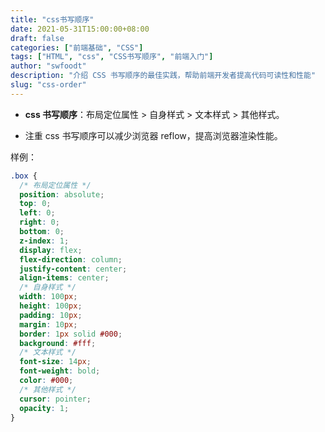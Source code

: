 ```yaml
---
title: "css书写顺序"
date: 2021-05-31T15:00:00+08:00
draft: false
categories: ["前端基础", "CSS"]
tags: ["HTML", "css", "CSS书写顺序", "前端入门"]
author: "swfoodt"
description: "介绍 CSS 书写顺序的最佳实践，帮助前端开发者提高代码可读性和性能"
slug: "css-order"
---
```


- **css 书写顺序**：布局定位属性 > 自身样式 > 文本样式 > 其他样式。

- 注重 css 书写顺序可以减少浏览器 reflow，提高浏览器渲染性能。

样例：

```css
.box {
  /* 布局定位属性 */
  position: absolute;
  top: 0;
  left: 0;
  right: 0;
  bottom: 0;
  z-index: 1;
  display: flex;
  flex-direction: column;
  justify-content: center;
  align-items: center;
  /* 自身样式 */
  width: 100px;
  height: 100px;
  padding: 10px;
  margin: 10px;
  border: 1px solid #000;
  background: #fff;
  /* 文本样式 */
  font-size: 14px;
  font-weight: bold;
  color: #000;
  /* 其他样式 */
  cursor: pointer;
  opacity: 1;
}
```

<!-- - css 是层叠样式表，用来控制网页的样式，比如字体大小、颜色、背景颜色、边框、位置等等。

- css 由选择器和声明组成，选择器用来选中 html 中的元素，声明用来设置元素的样式。

### css 引入方式

- css 有三种引入方式，分别是内联、内部和外部。

### css 选择器

- css 选择器有很多种，比如元素选择器、类选择器、id 选择器、通配符选择器、后代选择器、子选择器、相邻兄弟选择器、通用兄弟选择器等等。

- css 选择器的优先级是由权重和顺序决定的，权重是由选择器的类型决定的，顺序是由选择器的位置决定的。权重从高到低依次是：内联样式 > id 选择器 > 类选择器 > 标签选择器 > 通配符选择器。

- css 选择器的优先级可以通过 !important 来提高。

### css 常用属性

- css 常用属性有 字体属性、文本属性、背景属性、边框属性、盒模型属性、定位属性、浮动属性、列表属性、表格属性、动画属性等等。

### css 常用单位

- css 常用单位有 px、em、rem、%、vh、vw、vmin、vmax、ex、ch、cm、mm、in、pt、pc 等等。

### css 常用布局方式

- css 常用布局方式有 float 布局、flex 布局、grid 布局、table 布局、position 布局等等。

### css 常用动画方式

- css 常用动画方式有 transition、animation 等等。 -->

